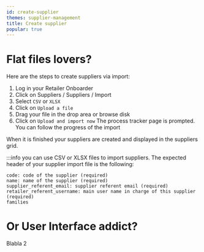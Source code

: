 ```yaml
---
id: create-supplier
themes: supplier-management
title: Create supplier
popular: true
---
```


# Flat files lovers?

Here are the steps to create suppliers via import:
1. Log in your Retailer Onboarder
1. Click on Suppliers / Suppliers / Import
1. Select `CSV` or `XLSX`
1. Click on `Upload a file`
1. Drag your file in the drop area or browse disk
1. Click on `Upload and import now`
The process tracker page is prompted. You can follow the progress of the import

When it is finished your suppliers are created and displayed in the suppliers grid.

:::info
you can use CSV or XLSX files to import suppliers. The expected header of your supplier import file is the following:

    code: code of the supplier (required)
    name: name of the supplier (required)
    supplier_referent_email: supplier referent email (required)
    retailer_referent_username: main user name in charge of this supplier (required)
    families

# Or User Interface addict?

Blabla 2

